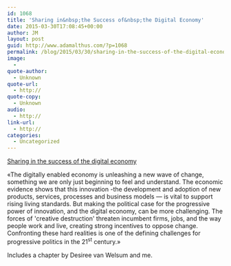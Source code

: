 ```yaml
---
id: 1068
title: 'Sharing in&nbsp;the Success of&nbsp;the Digital Economy'
date: 2015-03-30T17:08:45+00:00
author: JM
layout: post
guid: http://www.adamalthus.com/?p=1068
permalink: /blog/2015/03/30/sharing-in-the-success-of-the-digital-economy/
image:
  - 
quote-author:
  - Unknown
quote-url:
  - http://
quote-copy:
  - Unknown
audio:
  - http://
link-url:
  - http://
categories:
  - Uncategorized
---
```

[Sharing in&nbsp;the success of&nbsp;the digital economy](http://www.policy-network.net/publications/4876/Sharing-in-the-Success-of-the-Digital-Economy)

&laquo;The digitally enabled economy is&nbsp;unleashing a&nbsp;new wave of&nbsp;change, something we&nbsp;are only just beginning to&nbsp;feel and understand. The economic evidence shows that this innovation -the development and adoption of&nbsp;new products, services, processes and business models&nbsp;&mdash; is&nbsp;vital to&nbsp;support rising living standards. But making the political case for the progressive power of&nbsp;innovation, and the digital economy, can be&nbsp;more challenging. The forces of 'creative destruction' threaten incumbent firms, jobs, and the way people work and live, creating strong incentives to&nbsp;oppose change. <span class="s1">Confronting these hard realities is&nbsp;one of&nbsp;the defining challenges for progressive politics in&nbsp;the 21</span><span class="s2"><sup>st</sup></span> <span class="s1">century.&raquo;</span>

<p class="p1">
  Includes a&nbsp;chapter by&nbsp;Desiree van Welsum and me.
</p>